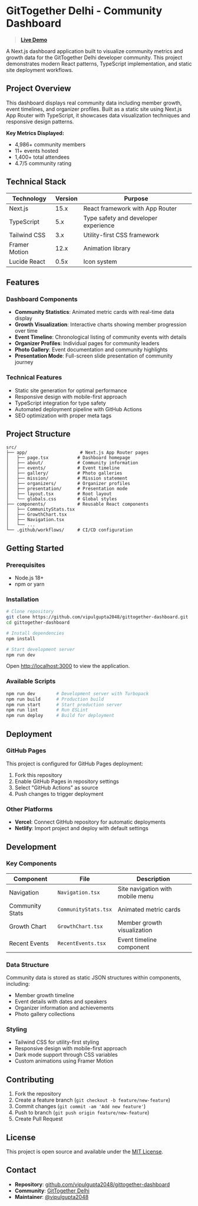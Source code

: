 # GitTogether Delhi - Community Dashboard

> **[Live Demo](https://vipulgupta2048.github.io/gittogether-dashboard/)**

A Next.js dashboard application built to visualize community metrics and growth data for the GitTogether Delhi developer community. This project demonstrates modern React patterns, TypeScript implementation, and static site deployment workflows.

## Project Overview

This dashboard displays real community data including member growth, event timelines, and organizer profiles. Built as a static site using Next.js App Router with TypeScript, it showcases data visualization techniques and responsive design patterns.

**Key Metrics Displayed:**
- 4,986+ community members
- 11+ events hosted
- 1,400+ total attendees
- 4.7/5 community rating

## Technical Stack

| Technology | Version | Purpose |
|------------|---------|---------|
| Next.js | 15.x | React framework with App Router |
| TypeScript | 5.x | Type safety and developer experience |
| Tailwind CSS | 3.x | Utility-first CSS framework |
| Framer Motion | 12.x | Animation library |
| Lucide React | 0.5x | Icon system |

## Features

### Dashboard Components
- **Community Statistics**: Animated metric cards with real-time data display
- **Growth Visualization**: Interactive charts showing member progression over time
- **Event Timeline**: Chronological listing of community events with details
- **Organizer Profiles**: Individual pages for community leaders
- **Photo Gallery**: Event documentation and community highlights
- **Presentation Mode**: Full-screen slide presentation of community journey

### Technical Features
- Static site generation for optimal performance
- Responsive design with mobile-first approach
- TypeScript integration for type safety
- Automated deployment pipeline with GitHub Actions
- SEO optimization with proper meta tags

## Project Structure

```
src/
├── app/                    # Next.js App Router pages
│   ├── page.tsx           # Dashboard homepage
│   ├── about/             # Community information
│   ├── events/            # Event timeline
│   ├── gallery/           # Photo galleries
│   ├── mission/           # Mission statement
│   ├── organizers/        # Organizer profiles
│   ├── presentation/      # Presentation mode
│   ├── layout.tsx         # Root layout
│   └── globals.css        # Global styles
├── components/            # Reusable React components
│   ├── CommunityStats.tsx
│   ├── GrowthChart.tsx
│   ├── Navigation.tsx
│   └── ...
└── .github/workflows/     # CI/CD configuration
```

## Getting Started

### Prerequisites
- Node.js 18+ 
- npm or yarn

### Installation

```bash
# Clone repository
git clone https://github.com/vipulgupta2048/gittogether-dashboard.git
cd gittogether-dashboard

# Install dependencies
npm install

# Start development server
npm run dev
```

Open [http://localhost:3000](http://localhost:3000) to view the application.

### Available Scripts

```bash
npm run dev        # Development server with Turbopack
npm run build      # Production build
npm run start      # Start production server
npm run lint       # Run ESLint
npm run deploy     # Build for deployment
```

## Deployment

### GitHub Pages
This project is configured for GitHub Pages deployment:

1. Fork this repository
2. Enable GitHub Pages in repository settings
3. Select "GitHub Actions" as source
4. Push changes to trigger deployment

### Other Platforms
- **Vercel**: Connect GitHub repository for automatic deployments
- **Netlify**: Import project and deploy with default settings

## Development

### Key Components

| Component | File | Description |
|-----------|------|-------------|
| Navigation | `Navigation.tsx` | Site navigation with mobile menu |
| Community Stats | `CommunityStats.tsx` | Animated metric cards |
| Growth Chart | `GrowthChart.tsx` | Member growth visualization |
| Recent Events | `RecentEvents.tsx` | Event timeline component |

### Data Structure
Community data is stored as static JSON structures within components, including:
- Member growth timeline
- Event details with dates and speakers
- Organizer information and achievements
- Photo gallery collections

### Styling
- Tailwind CSS for utility-first styling
- Responsive design with mobile-first approach
- Dark mode support through CSS variables
- Custom animations using Framer Motion

## Contributing

1. Fork the repository
2. Create a feature branch (`git checkout -b feature/new-feature`)
3. Commit changes (`git commit -am 'Add new feature'`)
4. Push to branch (`git push origin feature/new-feature`)
5. Create Pull Request

## License

This project is open source and available under the [MIT License](LICENSE).

## Contact

- **Repository**: [github.com/vipulgupta2048/gittogether-dashboard](https://github.com/vipulgupta2048/gittogether-dashboard)
- **Community**: [GitTogether Delhi](https://gh.io/delhi)
- **Maintainer**: [@vipulgupta2048](https://github.com/vipulgupta2048)
